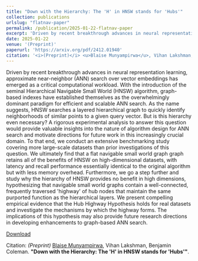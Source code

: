 ```yaml
---
title: "Down with the Hierarchy: The 'H' in HNSW stands for 'Hubs'"
collection: publications
urlslug: "flatnav-paper"
permalink: /publication/2025-01-22-flatnav-paper
excerpt: 'Driven by recent breakthrough advances in neural representation learning, approximate near-neighbor (ANN) search over vector embeddings has emerged as a critical computational workload. With the introduction of the seminal Hierarchical Navigable Small World (HNSW) algorithm, graph-based indexes have established themselves as the overwhelmingly dominant paradigm for efficient and scalable ANN search. As the name suggests, HNSW searches a layered hierarchical graph to quickly identify neighborhoods of similar points to a given query vector. But is this hierarchy even necessary? A rigorous experimental analysis to answer this question would provide valuable insights into the nature of algorithm design for ANN search and motivate directions for future work in this increasingly crucial domain. To that end, we conduct an extensive benchmarking study covering more large-scale datasets than prior investigations of this question. We ultimately find that a flat navigable small world graph graph retains all of the benefits of HNSW on high-dimensional datasets, with latency and recall performance essentially identical to the original algorithm but with less memory overhead. Furthermore, we go a step further and study why the hierarchy of HNSW provides no benefit in high dimensions, hypothesizing that navigable small world graphs contain a well-connected, frequently traversed &apos;highway&apos; of hub nodes that maintain the same purported function as the hierarchical layers. We present compelling empirical evidence that the Hub Highway Hypothesis holds for real datasets and investigate the mechanisms by which the highway forms. The implications of this hypothesis may also provide future research directions in developing enhancements to graph-based ANN search.'
date: 2025-01-22
venue: '(Preprint)'
paperurl: 'https://arxiv.org/pdf/2412.01940'
citation: '<i>(Preprint)</i> <u>Blaise Munyampirwa</u>, Vihan Lakshman, Benjamin Coleman. <b>&quot;Down with the Hierarchy: The &apos;H&apos; in HNSW stands for &apos;Hubs&apos;quot;</b>.'
---
```

Driven by recent breakthrough advances in neural representation learning, approximate near-neighbor (ANN) search over vector embeddings has emerged as a critical computational workload. With the introduction of the seminal Hierarchical Navigable Small World (HNSW) algorithm, graph-based indexes have established themselves as the overwhelmingly dominant paradigm for efficient and scalable ANN search. As the name suggests, HNSW searches a layered hierarchical graph to quickly identify neighborhoods of similar points to a given query vector. But is this hierarchy even necessary? A rigorous experimental analysis to answer this question would provide valuable insights into the nature of algorithm design for ANN search and motivate directions for future work in this increasingly crucial domain. To that end, we conduct an extensive benchmarking study covering more large-scale datasets than prior investigations of this question. We ultimately find that a flat navigable small world graph graph retains all of the benefits of HNSW on high-dimensional datasets, with latency and recall performance essentially identical to the original algorithm but with less memory overhead. Furthermore, we go a step further and study why the hierarchy of HNSW provides no benefit in high dimensions, hypothesizing that navigable small world graphs contain a well-connected, frequently traversed &apos;highway&apos; of hub nodes that maintain the same purported function as the hierarchical layers. We present compelling empirical evidence that the Hub Highway Hypothesis holds for real datasets and investigate the mechanisms by which the highway forms. The implications of this hypothesis may also provide future research directions in developing enhancements to graph-based ANN search.

[Download](https://arxiv.org/pdf/2412.01940)

Citation: <i>(Preprint)</i> <u>Blaise Munyampirwa</u>, Vihan Lakshman, Benjamin Coleman. <b>&quot;Down with the Hierarchy: The 'H' in HNSW stands for 'Hubs'&quot;</b>. 